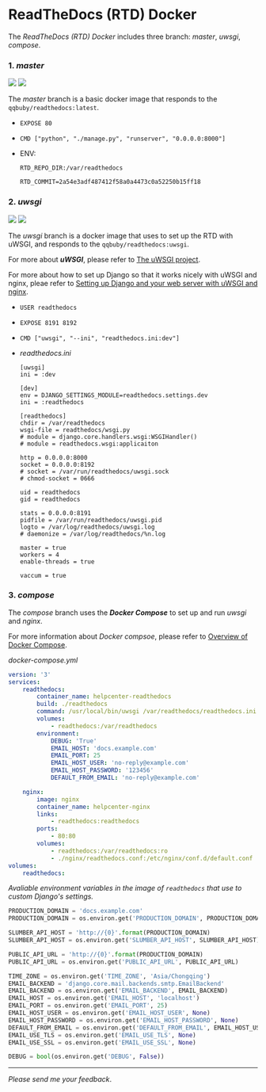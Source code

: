 # ReadTheDocs (RTD) Docker 

The *ReadTheDocs (RTD) Docker* includes three branch: *master*, *uwsgi*, *compose*.

### 1. ***master***

[![](https://images.microbadger.com/badges/image/qqbuby/readthedocs.svg)](https://microbadger.com/images/qqbuby/readthedocs "Get your own image badge on microbadger.com")
[![](https://images.microbadger.com/badges/version/qqbuby/readthedocs.svg)](https://microbadger.com/images/qqbuby/readthedocs "Get your own version badge on microbadger.com")

The *master* branch is a basic docker image that responds to the `qqbuby/readthedocs:latest`.

- `EXPOSE 80`
  
- `CMD ["python", "./manage.py", "runserver", "0.0.0.0:8000"]`
  
- ENV:

    `RTD_REPO_DIR:/var/readthedocs`
    
    `RTD_COMMIT=2a54e3adf487412f58a0a4473c0a52250b15ff18`

### 2. ***uwsgi***

 [![](https://images.microbadger.com/badges/image/qqbuby/readthedocs:uwsgi.svg)](https://microbadger.com/images/qqbuby/readthedocs:uwsgi "Get your own image badge on microbadger.com")
 [![](https://images.microbadger.com/badges/version/qqbuby/readthedocs:uwsgi.svg)](https://microbadger.com/images/qqbuby/readthedocs:uwsgi "Get your own version badge on microbadger.com")
     
 The *uwsgi* branch is a docker image that uses to set up the RTD with uWSGI, and responds to the `qqbuby/readthedocs:uwsgi`.

 For more about ***uWSGI***, please refer to [The uWSGI project](https://uwsgi-docs.readthedocs.io/en/latest/).

 For more about how to set up Django so that it works nicely with uWSGI and nginx, pleae refer to [Setting up Django and your web server with uWSGI and nginx](http://uwsgi-docs.readthedocs.io/en/latest/tutorials/Django_and_nginx.html). 
 
 - `USER readthedocs`
 - `EXPOSE 8191 8192`
 - `CMD ["uwsgi", "--ini", "readthedocs.ini:dev"]`
 - *readthedocs.ini*
 
     ```uwsgi
     [uwsgi]
     ini = :dev
     
     [dev]
     env = DJANGO_SETTINGS_MODULE=readthedocs.settings.dev
     ini = :readthedocs
     
     [readthedocs]
     chdir = /var/readthedocs
     wsgi-file = readthedocs/wsgi.py
     # module = django.core.handlers.wsgi:WSGIHandler()
     # module = readthedocs.wsgi:applicaiton
     
     http = 0.0.0.0:8000
     socket = 0.0.0.0:8192
     # socket = /var/run/readthedocs/uwsgi.sock
     # chmod-socket = 0666
     
     uid = readthedocs
     gid = readthedocs
     
     stats = 0.0.0.0:8191
     pidfile = /var/run/readthedocs/uwsgi.pid
     logto = /var/log/readthedocs/uwsgi.log
     # daemonize = /var/log/readthedocs/%n.log
     
     master = true
     workers = 4
     enable-threads = true
     
     vaccum = true
     ```
     
### 3. ***compose***

The *compose* branch uses the ***Docker Compose*** to set up and run *uwsgi* and *nginx*.

For more information about *Docker compsoe*, please refer to [Overview of Docker Compose](https://docs.docker.com/compose/overview/).

*docker-compose.yml*

```yml
version: '3'
services:
    readthedocs:
        container_name: helpcenter-readthedocs
        build: ./readthedocs
        command: /usr/local/bin/uwsgi /var/readthedocs/readthedocs.ini
        volumes:
            - readthedocs:/var/readthedocs
        environment:
            DEBUG: 'True'
            EMAIL_HOST: 'docs.example.com'
            EMAIL_PORT: 25
            EMAIL_HOST_USER: 'no-reply@example.com'
            EMAIL_HOST_PASSWORD: '123456'
            DEFAULT_FROM_EMAIL: 'no-reply@example.com'

    nginx:
        image: nginx
        container_name: helpcenter-nginx
        links:
            - readthedocs:readthedocs
        ports:
            - 80:80
        volumes:
            - readthedocs:/var/readthedocs:ro
            - ./nginx/readthedocs.conf:/etc/nginx/conf.d/default.conf
volumes:
    readthedocs:
```

*Avaliable environment variables in the image of `readthedocs` that use to custom Django's settings.*

```python
PRODUCTION_DOMAIN = 'docs.example.com'
PRODUCTION_DOMAIN = os.environ.get('PRODUCTION_DOMAIN', PRODUCTION_DOMAIN)

SLUMBER_API_HOST = 'http://{0}'.format(PRODUCTION_DOMAIN)
SLUMBER_API_HOST = os.environ.get('SLUMBER_API_HOST', SLUMBER_API_HOST)

PUBLIC_API_URL = 'http://{0}'.format(PRODUCTION_DOMAIN)
PUBLIC_API_URL = os.environ.get('PUBLIC_API_URL', PUBLIC_API_URL)

TIME_ZONE = os.environ.get('TIME_ZONE', 'Asia/Chongqing')
EMAIL_BACKEND = 'django.core.mail.backends.smtp.EmailBackend'
EMAIL_BACKEND = os.environ.get('EMAIL_BACKEND', EMAIL_BACKEND)
EMAIL_HOST = os.environ.get('EMAIL_HOST', 'localhost')
EMAIL_PORT = os.environ.get('EMAIL_PORT', 25)
EMAIL_HOST_USER = os.environ.get('EMAIL_HOST_USER', None)
EMAIL_HOST_PASSWORD = os.environ.get('EMAIL_HOST_PASSWORD', None)
DEFAULT_FROM_EMAIL = os.environ.get('DEFAULT_FROM_EMAIL', EMAIL_HOST_USER)
EMAIL_USE_TLS = os.environ.get('EMAIL_USE_TLS', None)
EMAIL_USE_SSL = os.environ.get('EMAIL_USE_SSL', None)

DEBUG = bool(os.environ.get('DEBUG', False))
```

- - -

*Please send me your feedback*.
